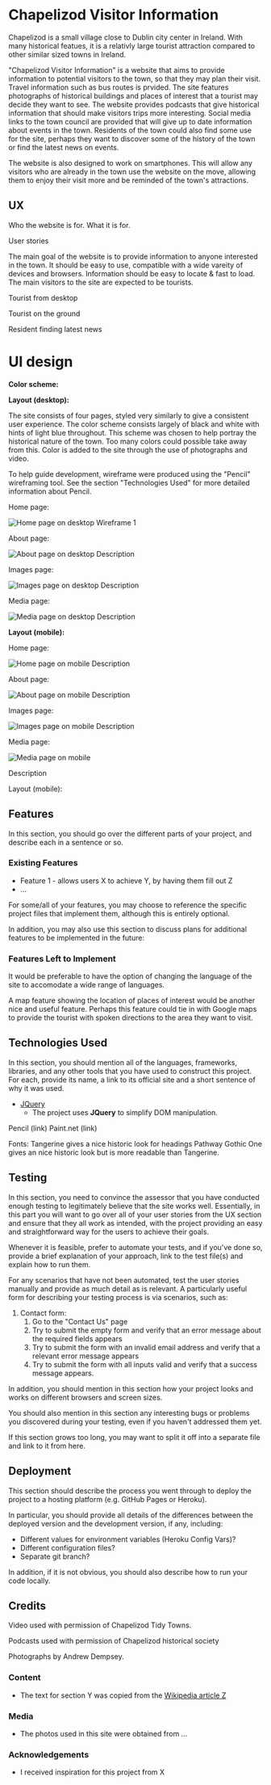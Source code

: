 # Chapelizod Visitor Information

Chapelizod is a small village close to Dublin city center in Ireland. With many
historical featues, it is a relativly large tourist attraction compared to 
other similar sized towns in Ireland.

"Chapelizod Visitor Information" is a website that aims to provide information
to potential visitors to the town, so that they may plan their visit. Travel 
information such as bus routes is prvided. The site features photographs of 
historical buildings and places of interest that a tourist may decide they want 
to see. The website provides podcasts that give historical information that 
should make visitors trips more interesting. Social media links to the town 
council are provided that will give up to date information about events in the 
town. Residents of the town could also find some use for the site, perhaps they 
want to discover some of the history of the town or find the latest news on 
events.

The website is also designed to work on smartphones. This will allow any 
visitors who are already in the town use the website on the move, allowing them 
to enjoy their visit more and be reminded of the town's attractions.

## UX
 
Who the website is for. What it is for.

User stories

The main goal of the website is to provide information to anyone interested in 
the town. It should be easy to use, compatible with a wide vareity of devices 
and browsers. Information should be easy to locate & fast to load. The main 
visitors to the site are expected to be tourists.

Tourist from desktop

Tourist on the ground

Resident finding latest news

# UI design

**Color scheme:**

**Layout (desktop):**

The site consists of four pages, styled very similarly to give a consistent 
user experience. The color scheme consists largely of black and white with 
hints of light blue throughout. This scheme was chosen to help portray the 
historical nature of the town. Too many colors could possible take away from 
this. Color is added to the site through the use of photographs and video.

To help guide development, wireframe were produced using the "Pencil" 
wireframing tool. See the section "Technologies Used" for more detailed 
information about Pencil.

Home page:

![Home page on desktop](/assets/wireframes/desktopindex.png)
Wireframe 1 

About page:

![About page on desktop](/assets/wireframes/desktopabout.png)
Description

Images page:

![Images page on desktop](/assets/wireframes/desktopimages.png)
Description

Media page:

![Media page on desktop](/assets/wireframes/desktopmedia.png)
Description

**Layout (mobile):**

Home page:

![Home page on mobile](/assets/wireframes/mobileindex.png)
Description

About page:

![About page on mobile](/assets/wireframes/mobileabout.png)
Description

Images page:

![Images page on mobile](/assets/wireframes/mobileimages.png)
Description

Media page:

![Media page on mobile](/assets/wireframes/mobilemedia.png)

Description

Layout (mobile):

## Features

In this section, you should go over the different parts of your project, and describe each in a sentence or so.
 
### Existing Features
- Feature 1 - allows users X to achieve Y, by having them fill out Z
- ...

For some/all of your features, you may choose to reference the specific project files that implement them, although this is entirely optional.

In addition, you may also use this section to discuss plans for additional features to be implemented in the future:

### Features Left to Implement

It would be preferable to have the option of changing the language of the site 
to accomodate a wide range of languages.

A map feature showing the location of places of interest would be another nice 
and useful feature. Perhaps this feature could tie in with Google maps to 
provide the tourist with spoken directions to the area they want to visit.

## Technologies Used

In this section, you should mention all of the languages, frameworks, libraries, and any other tools that you have used to construct this project. For each, provide its name, a link to its official site and a short sentence of why it was used.

- [JQuery](https://jquery.com)
    - The project uses **JQuery** to simplify DOM manipulation.



Pencil (link)
Paint.net (link)

Fonts: Tangerine gives a nice historic look for headings
Pathway Gothic One gives an nice historic look but is more readable than Tangerine.

## Testing

In this section, you need to convince the assessor that you have conducted enough testing to legitimately believe that the site works well. Essentially, in this part you will want to go over all of your user stories from the UX section and ensure that they all work as intended, with the project providing an easy and straightforward way for the users to achieve their goals.

Whenever it is feasible, prefer to automate your tests, and if you've done so, provide a brief explanation of your approach, link to the test file(s) and explain how to run them.

For any scenarios that have not been automated, test the user stories manually and provide as much detail as is relevant. A particularly useful form for describing your testing process is via scenarios, such as:

1. Contact form:
    1. Go to the "Contact Us" page
    2. Try to submit the empty form and verify that an error message about the required fields appears
    3. Try to submit the form with an invalid email address and verify that a relevant error message appears
    4. Try to submit the form with all inputs valid and verify that a success message appears.

In addition, you should mention in this section how your project looks and works on different browsers and screen sizes.

You should also mention in this section any interesting bugs or problems you discovered during your testing, even if you haven't addressed them yet.

If this section grows too long, you may want to split it off into a separate file and link to it from here.

## Deployment

This section should describe the process you went through to deploy the project to a hosting platform (e.g. GitHub Pages or Heroku).

In particular, you should provide all details of the differences between the deployed version and the development version, if any, including:
- Different values for environment variables (Heroku Config Vars)?
- Different configuration files?
- Separate git branch?

In addition, if it is not obvious, you should also describe how to run your code locally.


## Credits

Video used with permission of Chapelizod Tidy Towns.

Podcasts used with permission of Chapelizod historical society

Photographs by Andrew Dempsey.

### Content
- The text for section Y was copied from the [Wikipedia article Z](https://en.wikipedia.org/wiki/Z)

### Media
- The photos used in this site were obtained from ...

### Acknowledgements

- I received inspiration for this project from X
